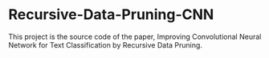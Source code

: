 # Recursive-Data-Pruning-CNN
This project is the source code of the paper, Improving Convolutional Neural Network for Text Classification by Recursive Data Pruning.
